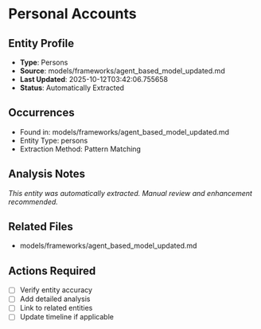 # Personal Accounts

## Entity Profile
- **Type**: Persons
- **Source**: models/frameworks/agent_based_model_updated.md
- **Last Updated**: 2025-10-12T03:42:06.755658
- **Status**: Automatically Extracted

## Occurrences
- Found in: models/frameworks/agent_based_model_updated.md
- Entity Type: persons
- Extraction Method: Pattern Matching

## Analysis Notes
*This entity was automatically extracted. Manual review and enhancement recommended.*

## Related Files
- models/frameworks/agent_based_model_updated.md

## Actions Required
- [ ] Verify entity accuracy
- [ ] Add detailed analysis
- [ ] Link to related entities
- [ ] Update timeline if applicable
